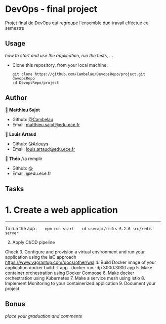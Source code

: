 
# DevOps - final project

Projet final de DevOps qui regroupe l'ensemble dud travail efféctué ce semestre

## Usage

*how to start and use the application, run the tests, ...*

* Clone this repository, from your local machine:
  ```
  git clone https://github.com/Cambelau/DevopsRepo/project.git devopsRepo
  cd DevopsRepo/project
  ```

## Author

👤 **Matthieu Sajot**

* Github: [@Cambelau](https://github.com/Cambelau)
* Email: matthieu.sajot@edu.ece.fr

👤 **Louis Artaud**

* Github: [@Arlouys](https://github.com/Arlouys)
* Email: louis.artaud@edu.ece.fr

👤 **Théo**
//a remplir
* Github: [@](https://github.com/)
* Email: @edu.ece.fr

## Tasks

# 1. Create a web application
***
To run the app :
  ``    npm run start ``
  ``    cd userapi/redis-6.2.6
        src/redis-server
  ``

2. Apply CI/CD pipeline

Check
3. Configure and provision a virtual environment and run your application using the IaC approach
https://www.vagrantup.com/docs/other/wsl
4. Build Docker image of your application
 docker build -t app .
 docker run -dp 3000:3000 app
5. Make container orchestration using Docker Compose
6. Make docker orchestration using Kubernetes
7. Make a service mesh using Istio
8. Implement Monitoring to your containerized application
9. Document your project

## Bonus

*place your graduation and comments*
